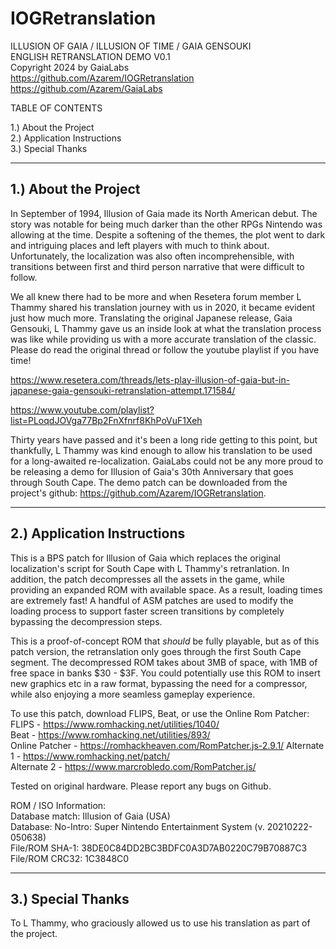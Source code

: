 # IOGRetranslation

ILLUSION OF GAIA / ILLUSION OF TIME / GAIA GENSOUKI</br>
ENGLISH RETRANSLATION DEMO V0.1</br>
Copyright 2024 by GaiaLabs</br>
https://github.com/Azarem/IOGRetranslation</br>
https://github.com/Azarem/GaiaLabs</br>

TABLE OF CONTENTS

1.) About the Project</br>
2.) Application Instructions</br>
3.) Special Thanks


---------------------
1.) About the Project
---------------------

In September of 1994, Illusion of Gaia made its North American debut. The story was notable for being much darker than the other RPGs Nintendo was allowing at the time. Despite a softening of the themes, the plot went to dark and intriguing places and left players with much to think about. Unfortunately, the localization was also often incomprehensible, with transitions between first and third person narrative that were difficult to follow. 

We all knew there had to be more and when Resetera forum member L Thammy shared his translation journey with us in 2020, it became evident just how much more. Translating the original Japanese release, Gaia Gensouki, L Thammy gave us an inside look at what the translation process was like while providing us with a more accurate translation of the classic. Please do read the original thread or follow the youtube playlist if you have time!

https://www.resetera.com/threads/lets-play-illusion-of-gaia-but-in-japanese-gaia-gensouki-retranslation-attempt.171584/

https://www.youtube.com/playlist?list=PLoqdJOVga77Bp2FnXfnrf8KhPoVuF1Xeh

Thirty years have passed and it's been a long ride getting to this point, but thankfully, L Thammy was kind enough to allow his translation to be used for a long-awaited re-localization. GaiaLabs could not be any more proud to be releasing a demo for Illusion of Gaia's 30th Anniversary that goes through South Cape. The demo patch can be downloaded from the project's github: https://github.com/Azarem/IOGRetranslation.


----------------------------
2.) Application Instructions
----------------------------

This is a BPS patch for Illusion of Gaia which replaces the original localization's script for South Cape with L Thammy's retranlation. In addition, the patch decompresses all the assets in the game, while providing an expanded ROM with available space. As a result, loading times are extremely fast! A handful of ASM patches are used to modify the loading process to support faster screen transitions by completely bypassing the decompression steps.

This is a proof-of-concept ROM that *should* be fully playable, but as of this patch version, the retranslation only goes through the first South Cape segment. The decompressed ROM takes about 3MB of space, with 1MB of free space in banks $30 - $3F. You could potentially use this ROM to insert new graphics etc in a raw format, bypassing the need for a compressor, while also enjoying a more seamless gameplay experience.

To use this patch, download FLIPS, Beat, or use the Online Rom Patcher:</br>
FLIPS - https://www.romhacking.net/utilities/1040/</br>
Beat - https://www.romhacking.net/utilities/893/</br>
Online Patcher - https://romhackheaven.com/RomPatcher.js-2.9.1/
Alternate 1 - https://www.romhacking.net/patch/</br>
Alternate 2 - https://www.marcrobledo.com/RomPatcher.js/

Tested on original hardware. Please report any bugs on Github.

ROM / ISO Information:</br>
Database match: Illusion of Gaia (USA)</br>
Database: No-Intro: Super Nintendo Entertainment System (v. 20210222-050638)</br>
File/ROM SHA-1: 38DE0C84DD2BC3BDFC0A3D7AB0220C79B70887C3</br>
File/ROM CRC32: 1C3848C0


------------------
3.) Special Thanks
------------------

To L Thammy, who graciously allowed us to use his translation as part of the project.
